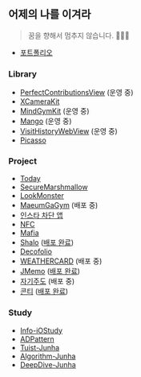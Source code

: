 ## 어제의 나를 이겨라
> 꿈을 향해서 멈추지 않습니다. 🏃🏿‍♂️
* [포트폴리오](https://www.goodjunha.com)
### Library
- [PerfectContributionsView](https://github.com/jjunhaa0211/PerfectContributionsView) (운영 중)
- [XCameraKit](https://github.com/jjunhaa0211/XCameraKit) 
- [MindGymKit](https://github.com/MaeumGaGym/MindGymKit) (운영 중)
- [Mango](https://github.com/MaeumGaGym/Mango) (운영 중)
- [VisitHistoryWebView](https://github.com/jjunhaa0211/VisitHistoryWebView) (운영 중)
- [Picasso](https://github.com/jjunhaa0211/Picasso/tree/main)

### Project
* [Today](https://github.com/TodayAsWell/Today-Memory-iOS)
* [SecureMarshmallow](https://github.com/SecureMarshmallow/SecureMarshmallow_iOS_V3)
* [LookMonster](https://github.com/LookMonster/LookMonster-iOS)
* [MaeumGaGym](https://github.com/MaeumgaGym/MaeumGaGym_iOS) (배포 중)
* [인스타 차단 앱](https://github.com/jjunhaa0211/ForcedBlockingSwift)
* [NFC](https://github.com/jjunhaa0211/NFC-Swift)
* [Mafia](https://github.com/jjunhaa0211/Mafia)
* [Shalo](https://github.com/AVFNS/Shalo) ([배포 완료](https://apps.apple.com/kr/app/shalo/id6511210958))
* [Decofolio](https://github.com/Decofolio/Decofolio-Frontend)
* [WEATHERCARD](https://github.com/jjunhaa0211/WEATHERCARD) (배포 중)
* [JMemo](https://github.com/jjunhaa0211/JMemo) ([배포 완료](https://apps.apple.com/kr/app/%EC%A4%80%EB%85%B8%ED%8A%B8/id6505130882))
* [자기주도](https://github.com/jjunhaa0211/JAGIJUDO) (배포 중)
* [콘티](https://github.com/jjunhaa0211/Conty) ([배포 완료](https://apps.apple.com/kr/app/%EC%BD%98%ED%8B%B0-conty/id6590610378))

### Study
* [Info-iOStudy](https://github.com/Info-iOS/iOStudy)
* [ADPattern](https://github.com/jjunhaa0211/ADPattern-Swift)
* [Tuist-Junha](https://github.com/jjunhaa0211/Tuist-Junha)
* [Algorithm-Junha](https://github.com/jjunhaa0211/Algorithm-Junha)
* [DeepDive-Junha](https://github.com/jjunhaa0211/DeepDive-Junha)
